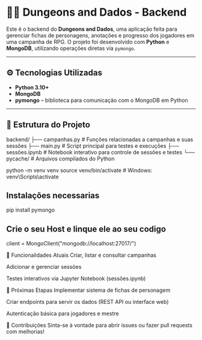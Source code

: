 # 🧙‍♂️ Dungeons and Dados - Backend

Este é o backend do **Dungeons and Dados**, uma aplicação feita para gerenciar fichas de personagens, anotações e progresso dos jogadores em uma campanha de RPG. O projeto foi desenvolvido com **Python** e **MongoDB**, utilizando operações diretas via `pymongo`.

---

## ⚙️ Tecnologias Utilizadas

- **Python 3.10+**
- **MongoDB**
- **pymongo** – biblioteca para comunicação com o MongoDB em Python

---

## 📁 Estrutura do Projeto
backend/
├── campanhas.py # Funções relacionadas a campanhas e suas sessões
├── main.py # Script principal para testes e execuções
├── sessões.ipynb # Notebook interativo para controle de sessões e testes
└── pycache/ # Arquivos compilados do Python

python -m venv venv
source venv/bin/activate  # Windows: venv\Scripts\activate

## Instalações necessarias
pip install pymongo

## Crie o seu Host e linque ele ao seu codigo
client = MongoClient("mongodb://localhost:27017/")

🧠 Funcionalidades Atuais
Criar, listar e consultar campanhas

Adicionar e gerenciar sessões

Testes interativos via Jupyter Notebook (sessões.ipynb)

🚀 Próximas Etapas
Implementar sistema de fichas de personagem

Criar endpoints para servir os dados (REST API ou interface web)

Autenticação básica para jogadores e mestre

🤝 Contribuições
Sinta-se à vontade para abrir issues ou fazer pull requests com melhorias!

